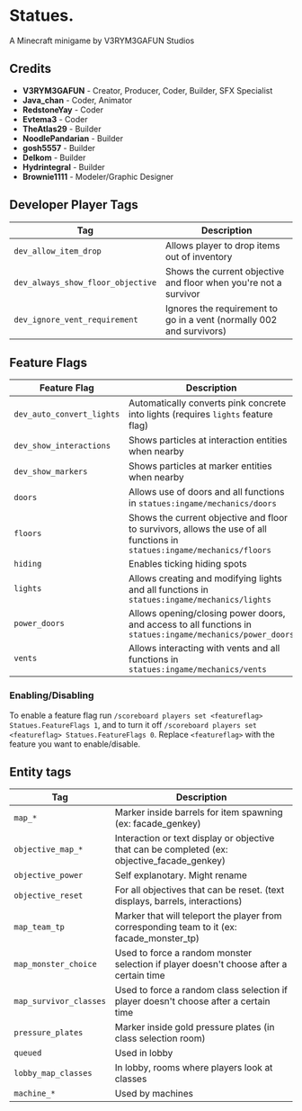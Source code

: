 # Statues.
A Minecraft minigame by V3RYM3GAFUN Studios

## Credits
- **V3RYM3GAFUN** - Creator, Producer, Coder, Builder, SFX Specialist
- **Java_chan** - Coder, Animator
- **RedstoneYay** - Coder
- **Evtema3** - Coder
- **TheAtlas29** - Builder
- **NoodlePandarian** - Builder
- **gosh5557** - Builder
- **Delkom** - Builder
- **Hydrintegral** - Builder
- **Brownie1111** - Modeler/Graphic Designer


## Developer Player Tags
| Tag                               | Description                                                          |
|-----------------------------------|----------------------------------------------------------------------|
| `dev_allow_item_drop            ` | Allows player to drop items out of inventory                         |
| `dev_always_show_floor_objective` | Shows the current objective and floor when you're not a survivor     |
| `dev_ignore_vent_requirement`     | Ignores the requirement to go in a vent (normally 002 and survivors) |

## Feature Flags
| Feature Flag              | Description                                                                                                              |
|---------------------------|--------------------------------------------------------------------------------------------------------------------------|
| `dev_auto_convert_lights` | Automatically converts pink concrete into lights (requires `lights` feature flag)                                        |
| `dev_show_interactions`   | Shows particles at interaction entities when nearby                                                                      |
| `dev_show_markers`        | Shows particles at marker entities when nearby                                                                           |
| `doors`                   | Allows use of doors and all functions in `statues:ingame/mechanics/doors`                                                |
| `floors`                  | Shows the current objective and floor to survivors, allows the use of all functions in `statues:ingame/mechanics/floors` |
| `hiding`                  | Enables ticking hiding spots                                                                                             |
| `lights`                  | Allows creating and modifying lights and all functions in `statues:ingame/mechanics/lights`                              |
| `power_doors`             | Allows opening/closing power doors, and access to all functions in `statues:ingame/mechanics/power_doors`                |
| `vents`                   | Allows interacting with vents and all functions in `statues:ingame/mechanics/vents`                                      |


### Enabling/Disabling
To enable a feature flag run `/scoreboard players set <featureflag> Statues.FeatureFlags 1`, and to turn it off `/scoreboard players set <featureflag> Statues.FeatureFlags 0`. Replace `<featureflag>` with the feature you want to enable/disable.

## Entity tags 
| Tag                   | Description                                                                                   |
|-----------------------|-----------------------------------------------------------------------------------------------|
| `map_*`               | Marker inside barrels for item spawning (ex: facade_genkey)                                   |
| `objective_map_*`     | Interaction or text display or objective that can be completed (ex: objective_facade_genkey)  |
| `objective_power`     | Self explanotary. Might rename                                                                |
| `objective_reset`     | For all objectives that can be reset. (text displays, barrels, interactions)                  |
| `map_team_tp`         | Marker that will teleport the player from corresponding team to it (ex: facade_monster_tp)    |
| `map_monster_choice`  | Used to force a random monster selection if player doesn't choose after a certain time        |
| `map_survivor_classes`| Used to force a random class selection if player doesn't choose after a certain time          |
| `pressure_plates`     | Marker inside gold pressure plates (in class selection room)                                  |
| `queued`              | Used in lobby                                                                                 |
| `lobby_map_classes`   | In lobby, rooms where players look at classes                                                 | 
| `machine_*`           | Used by machines                                                                              |
